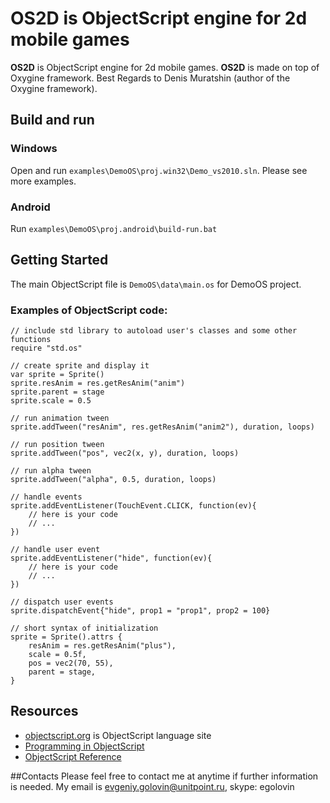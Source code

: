 # OS2D is ObjectScript engine for 2d mobile games

**OS2D** is ObjectScript engine for 2d mobile games. **OS2D** is made on top of Oxygine framework.
Best Regards to Denis Muratshin (author of the Oxygine framework).

## Build and run

### Windows

Open and run <code>examples\DemoOS\proj.win32\Demo_vs2010.sln</code>. Please see more examples.

### Android

Run <code>examples\DemoOS\proj.android\build-run.bat</code>

## Getting Started

The main ObjectScript file is <code>DemoOS\data\main.os</code> for DemoOS project. 

### Examples of ObjectScript code:

	// include std library to autoload user's classes and some other functions
	require "std.os"

	// create sprite and display it
	var sprite = Sprite()
	sprite.resAnim = res.getResAnim("anim")
	sprite.parent = stage
	sprite.scale = 0.5
	
	// run animation tween
	sprite.addTween("resAnim", res.getResAnim("anim2"), duration, loops)
	
	// run position tween
	sprite.addTween("pos", vec2(x, y), duration, loops)
	
	// run alpha tween
	sprite.addTween("alpha", 0.5, duration, loops)
	
	// handle events
	sprite.addEventListener(TouchEvent.CLICK, function(ev){  
		// here is your code
		// ...
	})

	// handle user event
	sprite.addEventListener("hide", function(ev){  
		// here is your code
		// ...
	})
	
	// dispatch user events
	sprite.dispatchEvent{"hide", prop1 = "prop1", prop2 = 100}
	
	// short syntax of initialization
	sprite = Sprite().attrs {
		resAnim = res.getResAnim("plus"),
		scale = 0.5f,
		pos = vec2(70, 55),
		parent = stage,
	}

## Resources

* [objectscript.org](https://github.com/unitpoint/objectscript.org) is ObjectScript language site
* [Programming in ObjectScript](https://github.com/unitpoint/objectscript/wiki/Programming-in-ObjectScript)
* [ObjectScript Reference](https://github.com/unitpoint/objectscript/wiki/ObjectScript-Reference)
	
##Contacts
Please feel free to contact me at anytime if further information is needed.
My email is evgeniy.golovin@unitpoint.ru, skype: egolovin